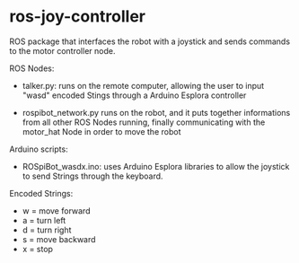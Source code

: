 # ros-joy-controller
ROS package that interfaces the robot with a joystick and sends commands to the motor controller node.



ROS Nodes:

- talker.py:
runs on the remote computer, allowing the user to input "wasd" encoded Stings through a Arduino Esplora controller

- rospibot_network.py
runs on the robot, and it puts together informations from all other ROS Nodes running, finally communicating with the motor_hat Node in order to move the robot



Arduino scripts:

- ROSpiBot_wasdx.ino:
uses Arduino Esplora libraries to allow the joystick to send Strings through the keyboard. 



Encoded Strings:
- w = move forward
- a = turn left
- d = turn right
- s = move backward
- x = stop
